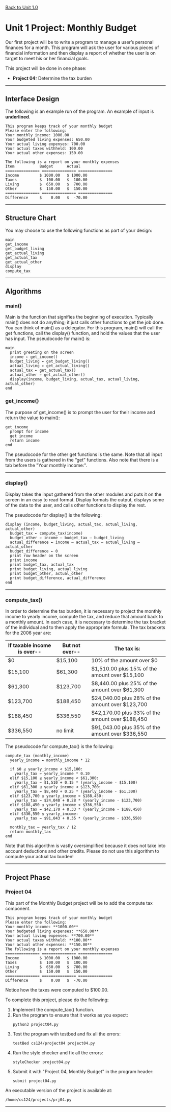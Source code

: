 <a href="../1.0-First-Program/README.md">Back to Unit 1.0</a>

# Unit 1 Project: Monthly Budget

Our first project will be to write a program to manage a user’s personal finances for a month. This program will ask the user for various pieces of financial information and then display a report of whether the user is on target to meet his or her financial goals.

This project will be done in one phase:

- **Project 04:** Determine the tax burden

---

## Interface Design

The following is an example run of the program. An example of input is **underlined**.

```
This program keeps track of your monthly budget
Please enter the following:
Your monthly income: 1000.00
Your budgeted living expenses: 650.00
Your actual living expenses: 700.00
Your actual taxes withheld: 100.00
Your actual other expenses: 150.00
```
```
The following is a report on your monthly expenses
Item           Budget      Actual
=============== =============== ===============
Income         $ 1000.00   $ 1000.00
Taxes          $  100.00   $  100.00
Living         $  650.00   $  700.00
Other          $  150.00   $  150.00
=============== =============== ===============
Difference     $    0.00   $  -70.00
```

---

## Structure Chart

You may choose to use the following functions as part of your design:

```
main
get_income
get_budget_living
get_actual_living
get_actual_tax
get_actual_other
display
compute_tax
```

---

## Algorithms

### main()

Main is the function that signifies the beginning of execution. Typically main() does not do anything; it just calls other functions to get the job done. You can think of main() as a delegator. For this program, main() will call the get functions, call the display() function, and hold the values that the user has input. The pseudocode for main() is:

```
main
  print greeting on the screen
  income ← get_income()
  budget_living ← get_budget_living()
  actual_living ← get_actual_living()
  actual_tax ← get_actual_tax()
  actual_other ← get_actual_other()
  display(income, budget_living, actual_tax, actual_living, actual_other)
end
```

### get_income()

The purpose of get_income() is to prompt the user for their income and return the value to main():

```
get_income
  prompt for income
  get income
  return income
end
```

The pseudocode for the other get functions is the same. Note that all input from the users is gathered in the “get” functions. Also note that there is a tab before the "Your monthly income:".

---

### display()

Display takes the input gathered from the other modules and puts it on the screen in an easy to read format. Display formats the output, displays some of the data to the user, and calls other functions to display the rest.

The pseudocode for display() is the following:

```
display (income, budget_living, actual_tax, actual_living, actual_other)
  budget_tax ← compute_tax(income)
  budget_other ← income – budget_tax – budget_living
  actual_difference ← income – actual_tax – actual_living – actual_other
  budget_difference ← 0
  print row header on the screen
  print income
  print budget_tax, actual_tax
  print budget_living, actual_living
  print budget_other, actual_other
  print budget_difference, actual_difference
end
```

---

### compute_tax()

In order to determine the tax burden, it is necessary to project the monthly income to yearly income, compute the tax, and reduce that amount back to a monthly amount. In each case, it is necessary to determine the tax bracket of the individual and to then apply the appropriate formula. The tax brackets for the 2006 year are:

| If taxable income is over-- | But not over-- | The tax is: |
|-----------------------------|---------------|-------------|
| $0                          | $15,100       | 10% of the amount over $0 |
| $15,100                     | $61,300       | $1,510.00 plus 15% of the amount over $15,100 |
| $61,300                     | $123,700      | $8,440.00 plus 25% of the amount over $61,300 |
| $123,700                    | $188,450      | $24,040.00 plus 28% of the amount over $123,700 |
| $188,450                    | $336,550      | $42,170.00 plus 33% of the amount over $188,450 |
| $336,550                    | no limit      | $91,043.00 plus 35% of the amount over $336,550 |

The pseudocode for compute_tax() is the following:

```
compute_tax (monthly_income)
  yearly_income ← monthly_income * 12

  if $0 ≤ yearly_income < $15,100:
    yearly_tax ← yearly_income * 0.10
  elif $15,100 ≤ yearly_income < $61,300:
    yearly_tax ← $1,510 + 0.15 * (yearly_income - $15,100)
  elif $61,300 ≤ yearly_income < $123,700:
    yearly_tax ← $8,440 + 0.25 * (yearly_income - $61,300)
  elif $123,700 ≤ yearly_income < $188,450:
    yearly_tax ← $24,040 + 0.28 * (yearly_income - $123,700)
  elif $188,450 ≤ yearly_income < $336,550:
    yearly_tax ← $42,170 + 0.33 * (yearly_income - $188,450)
  elif $336,550 ≤ yearly_income:
    yearly_tax ← $91,043 + 0.35 * (yearly_income - $336,550)

  monthly_tax ← yearly_tax / 12
  return monthly_tax
end
```

Note that this algorithm is vastly oversimplified because it does not take into account deductions and other credits. Please do not use this algorithm to compute your actual tax burden!

---

## Project Phase

### Project 04

This part of the Monthly Budget project will be to add the compute tax component.

```
This program keeps track of your monthly budget
Please enter the following:
Your monthly income: **1000.00**
Your budgeted living expenses: **650.00**
Your actual living expenses: **700.00**
Your actual taxes withheld: **100.00**
Your actual other expenses: **150.00**
The following is a report on your monthly expenses
=============== =============== ===============
Income         $ 1000.00   $ 1000.00
Taxes          $  100.00   $  100.00
Living         $  650.00   $  700.00
Other          $  150.00   $  150.00
=============== =============== ===============
Difference     $    0.00   $  -70.00
```

Notice how the taxes were computed to $100.00.

To complete this project, please do the following:

1. Implement the compute_tax() function.
2. Run the program to ensure that it works as you expect:
   ```
   python3 project04.py
   ```
3. Test the program with testbed and fix all the errors:
   ```
   testBed cs124/project04 project04.py
   ```
4. Run the style checker and fix all the errors:
   ```
   styleChecker project04.py
   ```
5. Submit it with "Project 04, Monthly Budget" in the program header:
   ```
   submit project04.py
   ```
An executable version of the project is available at:
```
/home/cs124/projects/prj04.py
```

---